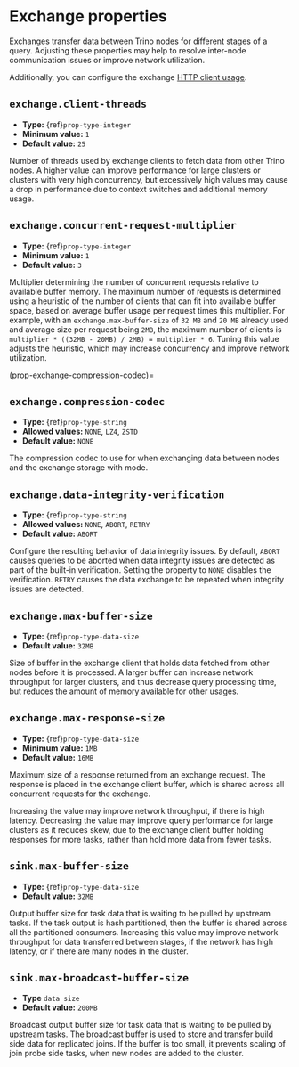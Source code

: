 # Exchange properties

Exchanges transfer data between Trino nodes for different stages of
a query. Adjusting these properties may help to resolve inter-node
communication issues or improve network utilization.

Additionally, you can configure the exchange [HTTP client usage](/admin/properties-http-client).

## `exchange.client-threads`

- **Type:** {ref}`prop-type-integer`
- **Minimum value:** `1`
- **Default value:** `25`

Number of threads used by exchange clients to fetch data from other Trino
nodes. A higher value can improve performance for large clusters or clusters
with very high concurrency, but excessively high values may cause a drop
in performance due to context switches and additional memory usage.

## `exchange.concurrent-request-multiplier`

- **Type:** {ref}`prop-type-integer`
- **Minimum value:** `1`
- **Default value:** `3`

Multiplier determining the number of concurrent requests relative to
available buffer memory. The maximum number of requests is determined
using a heuristic of the number of clients that can fit into available
buffer space, based on average buffer usage per request times this
multiplier. For example, with an `exchange.max-buffer-size` of `32 MB`
and `20 MB` already used and average size per request being `2MB`,
the maximum number of clients is
`multiplier * ((32MB - 20MB) / 2MB) = multiplier * 6`. Tuning this
value adjusts the heuristic, which may increase concurrency and improve
network utilization.

(prop-exchange-compression-codec)=
## `exchange.compression-codec`

- **Type:** {ref}`prop-type-string`
- **Allowed values:** `NONE`, `LZ4`, `ZSTD`
- **Default value:** `NONE`

The compression codec to use for [](file-compression) when exchanging data
between nodes and the exchange storage with [](/admin/fault-tolerant-execution)
mode.

## `exchange.data-integrity-verification`

- **Type:** {ref}`prop-type-string`
- **Allowed values:** `NONE`, `ABORT`, `RETRY`
- **Default value:** `ABORT`

Configure the resulting behavior of data integrity issues. By default,
`ABORT` causes queries to be aborted when data integrity issues are
detected as part of the built-in verification. Setting the property to
`NONE` disables the verification. `RETRY` causes the data exchange to be
repeated when integrity issues are detected.

## `exchange.max-buffer-size`

- **Type:** {ref}`prop-type-data-size`
- **Default value:** `32MB`

Size of buffer in the exchange client that holds data fetched from other
nodes before it is processed. A larger buffer can increase network
throughput for larger clusters, and thus decrease query processing time,
but reduces the amount of memory available for other usages.

## `exchange.max-response-size`

- **Type:** {ref}`prop-type-data-size`
- **Minimum value:** `1MB`
- **Default value:** `16MB`

Maximum size of a response returned from an exchange request. The response
is placed in the exchange client buffer, which is shared across all
concurrent requests for the exchange.

Increasing the value may improve network throughput, if there is high
latency. Decreasing the value may improve query performance for large
clusters as it reduces skew, due to the exchange client buffer holding
responses for more tasks, rather than hold more data from fewer tasks.

## `sink.max-buffer-size`

- **Type:** {ref}`prop-type-data-size`
- **Default value:** `32MB`

Output buffer size for task data that is waiting to be pulled by upstream
tasks. If the task output is hash partitioned, then the buffer is
shared across all the partitioned consumers. Increasing this value may
improve network throughput for data transferred between stages, if the
network has high latency, or if there are many nodes in the cluster.

## `sink.max-broadcast-buffer-size`

- **Type** `data size`
- **Default value:** `200MB`

Broadcast output buffer size for task data that is waiting to be pulled by
upstream tasks. The broadcast buffer is used to store and transfer build side
data for replicated joins. If the buffer is too small, it prevents scaling of
join probe side tasks, when new nodes are added to the cluster.
